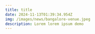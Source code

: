 ```yaml
---
title: title
date: 2024-11-13T01:39:34.954Z
img: /images/news/bangalore-venue.jpeg
description: Lorem lorem ipsum demo
---
```

